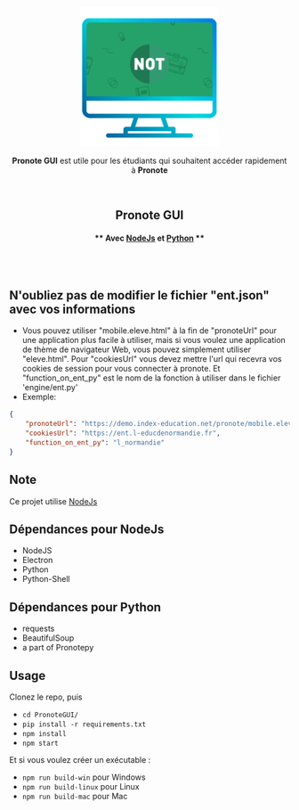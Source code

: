 <p align="center"><img width="250" alt="Pronote GUI" src="gui/images/icon.png"></a></p>
<p align="center"><strong>Pronote GUI</strong> est utile pour les étudiants qui souhaitent accéder rapidement à <strong>Pronote</strong></p>
<br/>


<h2 align="center">Pronote GUI</h2>

<h4 align="center">** Avec <a href="https://nodejs.org/fr/download/" target="_blank">NodeJs</a> et <a href="https://www.python.org/" target="_blank">Python</a> **</h4>
<br/>
<br/>

## N'oubliez pas de modifier le fichier "ent.json" avec vos informations


- Vous pouvez utiliser "mobile.eleve.html" à la fin de "pronoteUrl" pour une application plus facile à utiliser, mais si vous voulez une application de thème de navigateur Web, vous pouvez simplement utiliser "eleve.html". Pour "cookiesUrl" vous devez mettre l'url qui recevra vos cookies de session pour vous connecter à pronote. Et "function_on_ent_py" est le nom de la fonction à utiliser dans le fichier 'engine/ent.py'
- Exemple:

```json
{
    "pronoteUrl": "https://demo.index-education.net/pronote/mobile.eleve.html",
    "cookiesUrl": "https://ent.l-educdenormandie.fr",
    "function_on_ent_py": "l_normandie"
}
```

## Note

Ce projet utilise [NodeJs](https://nodejs.org/fr/download/)

## Dépendances pour NodeJs

- NodeJS
- Electron   
- Python
- Python-Shell

## Dépendances pour Python

- requests
- BeautifulSoup  
- a part of Pronotepy

## Usage

Clonez le repo, puis

- `cd PronoteGUI/`
- `pip install -r requirements.txt`
- `npm install`
- `npm start`

Et si vous voulez créer un exécutable :

- `npm run build-win` pour Windows
- `npm run build-linux` pour Linux
- `npm run build-mac` pour Mac
